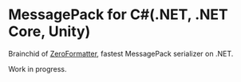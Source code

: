 MessagePack for C#(.NET, .NET Core, Unity)
===
Brainchid of [ZeroFormatter](https://github.com/neuecc/ZeroFormatter/), fastest MessagePack serializer on .NET.

Work in progress.
